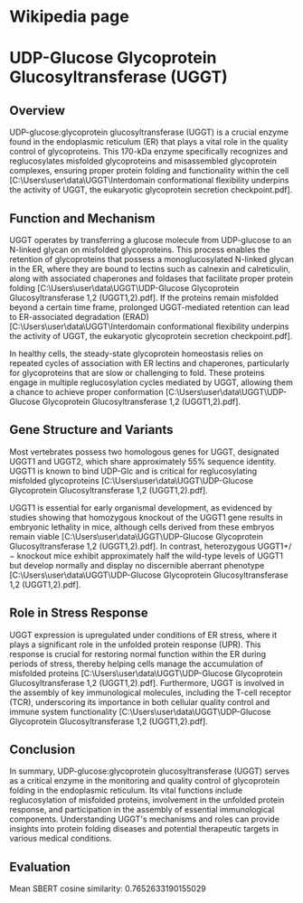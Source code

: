 # Wikipedia page
# UDP-Glucose Glycoprotein Glucosyltransferase (UGGT)

## Overview

UDP-glucose:glycoprotein glucosyltransferase (UGGT) is a crucial enzyme found in the endoplasmic reticulum (ER) that plays a vital role in the quality control of glycoproteins. This 170-kDa enzyme specifically recognizes and reglucosylates misfolded glycoproteins and misassembled glycoprotein complexes, ensuring proper protein folding and functionality within the cell [C:\Users\user\data\UGGT\Interdomain conformational flexibility underpins the activity of UGGT, the eukaryotic glycoprotein secretion checkpoint.pdf]. 

## Function and Mechanism

UGGT operates by transferring a glucose molecule from UDP-glucose to an N-linked glycan on misfolded glycoproteins. This process enables the retention of glycoproteins that possess a monoglucosylated N-linked glycan in the ER, where they are bound to lectins such as calnexin and calreticulin, along with associated chaperones and foldases that facilitate proper protein folding [C:\Users\user\data\UGGT\UDP-Glucose  Glycoprotein Glucosyltransferase 1,2 (UGGT1,2).pdf]. If the proteins remain misfolded beyond a certain time frame, prolonged UGGT-mediated retention can lead to ER-associated degradation (ERAD) [C:\Users\user\data\UGGT\Interdomain conformational flexibility underpins the activity of UGGT, the eukaryotic glycoprotein secretion checkpoint.pdf]. 

In healthy cells, the steady-state glycoprotein homeostasis relies on repeated cycles of association with ER lectins and chaperones, particularly for glycoproteins that are slow or challenging to fold. These proteins engage in multiple reglucosylation cycles mediated by UGGT, allowing them a chance to achieve proper conformation [C:\Users\user\data\UGGT\UDP-Glucose  Glycoprotein Glucosyltransferase 1,2 (UGGT1,2).pdf].

## Gene Structure and Variants

Most vertebrates possess two homologous genes for UGGT, designated UGGT1 and UGGT2, which share approximately 55% sequence identity. UGGT1 is known to bind UDP-Glc and is critical for reglucosylating misfolded glycoproteins [C:\Users\user\data\UGGT\UDP-Glucose  Glycoprotein Glucosyltransferase 1,2 (UGGT1,2).pdf]. 

UGGT1 is essential for early organismal development, as evidenced by studies showing that homozygous knockout of the UGGT1 gene results in embryonic lethality in mice, although cells derived from these embryos remain viable [C:\Users\user\data\UGGT\UDP-Glucose  Glycoprotein Glucosyltransferase 1,2 (UGGT1,2).pdf]. In contrast, heterozygous UGGT1+/− knockout mice exhibit approximately half the wild-type levels of UGGT1 but develop normally and display no discernible aberrant phenotype [C:\Users\user\data\UGGT\UDP-Glucose  Glycoprotein Glucosyltransferase 1,2 (UGGT1,2).pdf].

## Role in Stress Response

UGGT expression is upregulated under conditions of ER stress, where it plays a significant role in the unfolded protein response (UPR). This response is crucial for restoring normal function within the ER during periods of stress, thereby helping cells manage the accumulation of misfolded proteins [C:\Users\user\data\UGGT\UDP-Glucose  Glycoprotein Glucosyltransferase 1,2 (UGGT1,2).pdf]. Furthermore, UGGT is involved in the assembly of key immunological molecules, including the T-cell receptor (TCR), underscoring its importance in both cellular quality control and immune system functionality [C:\Users\user\data\UGGT\UDP-Glucose  Glycoprotein Glucosyltransferase 1,2 (UGGT1,2).pdf].

## Conclusion

In summary, UDP-glucose:glycoprotein glucosyltransferase (UGGT) serves as a critical enzyme in the monitoring and quality control of glycoprotein folding in the endoplasmic reticulum. Its vital functions include reglucosylation of misfolded proteins, involvement in the unfolded protein response, and participation in the assembly of essential immunological components. Understanding UGGT's mechanisms and roles can provide insights into protein folding diseases and potential therapeutic targets in various medical conditions.

## Evaluation

Mean SBERT cosine similarity: 0.7652633190155029